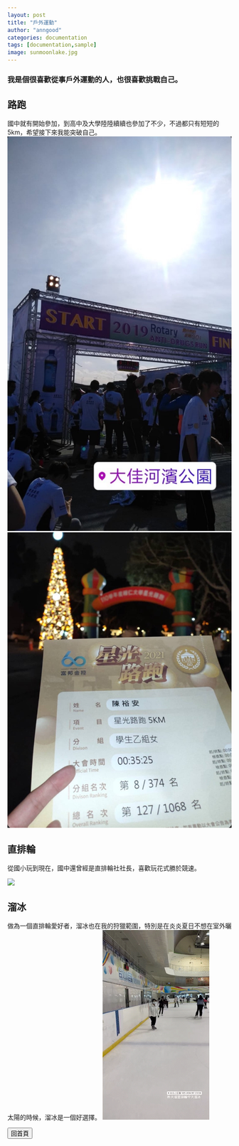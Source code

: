 ```yaml
---
layout: post
title: "戶外運動"
author: "anngood"
categories: documentation
tags: [documentation,sample]
image: sunmoonlake.jpg
---
```

### 我是個很喜歡從事戶外運動的人，也很喜歡挑戰自己。

## 路跑 

國中就有開始參加，到高中及大學陸陸續續也參加了不少，不過都只有短短的5km，希望接下來我能突破自己。
![](https://raw.githubusercontent.com/anngood/anngood.github.io/gh-pages/assets/img/run1.jpg)
![](https://raw.githubusercontent.com/anngood/anngood.github.io/gh-pages/assets/img/run2.jpg)

## 直排輪

從國小玩到現在，國中還曾經是直排輪社社長，喜歡玩花式勝於競速。

![](https://raw.githubusercontent.com/anngood/anngood.github.io/gh-pages/assets/img/rollerskate.gif)

## 溜冰

做為一個直排輪愛好者，溜冰也在我的狩獵範圍，特別是在炎炎夏日不想在室外曬太陽的時候，溜冰是一個好選擇。
![](https://raw.githubusercontent.com/anngood/anngood.github.io/gh-pages/assets/img/iceskate.gif)

<input type="button" value="回首頁" onclick="location.href='https://anngood.github.io/'">
